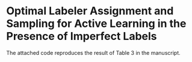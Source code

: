 # Optimal Labeler Assignment and Sampling for Active Learning in the Presence of Imperfect Labels

The attached code reproduces the result of Table 3 in the manuscript.
